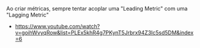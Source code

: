 Ao criar métricas, sempre tentar acoplar uma "Leading Metric" com uma "Lagging Metric"

- https://www.youtube.com/watch?v=goihWvyqRow&list=PLEx5khR4g7PKynT5Jrbrx94Z3Ic5sd5DM&index=6
